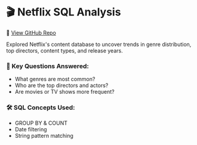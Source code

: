 # 🎬 Netflix SQL Analysis

🔗 [View GitHub Repo](https://github.com/yourusername/Netflix_SQL_Project_1)

Explored Netflix's content database to uncover trends in genre distribution, top directors, content types, and release years.

### 📌 Key Questions Answered:
- What genres are most common?
- Who are the top directors and actors?
- Are movies or TV shows more frequent?

### 🛠 SQL Concepts Used:
- GROUP BY & COUNT
- Date filtering
- String pattern matching
